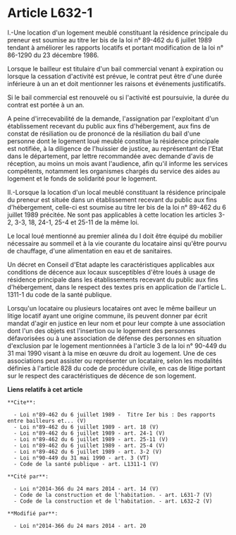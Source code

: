 # Article L632-1

I.-Une location d'un logement meublé constituant la résidence principale du preneur est soumise au titre Ier bis de la loi n°
89-462 du 6 juillet 1989 tendant à améliorer les rapports locatifs et portant modification de la loi n° 86-1290 du 23
décembre 1986. 

Lorsque le bailleur est titulaire d'un bail commercial venant à expiration ou lorsque la cessation d'activité est prévue, le
contrat peut être d'une durée inférieure à un an et doit mentionner les raisons et événements justificatifs. 

Si le bail commercial est renouvelé ou si l'activité est poursuivie, la durée du contrat est portée à un an. 

A peine d'irrecevabilité de la demande, l'assignation par l'exploitant d'un établissement recevant du public aux fins
d'hébergement, aux fins de constat de résiliation ou de prononcé de la résiliation du bail d'une personne dont le logement
loué meublé constitue la résidence principale est notifiée, à la diligence de l'huissier de justice, au représentant de
l'Etat dans le département, par lettre recommandée avec demande d'avis de réception, au moins un mois avant l'audience, afin
qu'il informe les services compétents, notamment les organismes chargés du service des aides au logement et le fonds de
solidarité pour le logement. 

II.-Lorsque la location d'un local meublé constituant la résidence principale du preneur est située dans un établissement
recevant du public aux fins d'hébergement, celle-ci est soumise au titre Ier bis de la loi n° 89-462 du 6 juillet 1989
précitée. Ne sont pas applicables à cette location les articles 3-2, 3-3, 18, 24-1, 25-4 et 25-11 de la même loi. 

Le local loué mentionné au premier alinéa du I doit être équipé du mobilier nécessaire au sommeil et à la vie courante du
locataire ainsi qu'être pourvu de chauffage, d'une alimentation en eau et de sanitaires. 

Un décret en Conseil d'Etat adapte les caractéristiques applicables aux conditions de décence aux locaux susceptibles d'être
loués à usage de résidence principale dans les établissements recevant du public aux fins d'hébergement, dans le respect des
textes pris en application de l'article L. 1311-1 du code de la santé publique. 

Lorsqu'un locataire ou plusieurs locataires ont avec le même bailleur un litige locatif ayant une origine commune, ils
peuvent donner par écrit mandat d'agir en justice en leur nom et pour leur compte à une association dont l'un des objets est
l'insertion ou le logement des personnes défavorisées ou à une association de défense des personnes en situation d'exclusion
par le logement mentionnées à l'article 3 de la loi n° 90-449 du 31 mai 1990 visant à la mise en œuvre du droit au logement.
Une de ces associations peut assister ou représenter un locataire, selon les modalités définies à l'article 828 du code de
procédure civile, en cas de litige portant sur le respect des caractéristiques de décence de son logement.

**Liens relatifs à cet article**

	**Cite**:

	  - Loi n°89-462 du 6 juillet 1989 -  Titre Ier bis : Des rapports entre bailleurs et... (V)
	  - Loi n°89-462 du 6 juillet 1989 - art. 18 (V)
	  - Loi n°89-462 du 6 juillet 1989 - art. 24-1 (V)
	  - Loi n°89-462 du 6 juillet 1989 - art. 25-11 (V)
	  - Loi n°89-462 du 6 juillet 1989 - art. 25-4 (V)
	  - Loi n°89-462 du 6 juillet 1989 - art. 3-2 (V)
	  - Loi n°90-449 du 31 mai 1990 - art. 3 (VT)
	  - Code de la santé publique - art. L1311-1 (V)

	**Cité par**:

	  - Loi n°2014-366 du 24 mars 2014 - art. 14 (V)
	  - Code de la construction et de l'habitation. - art. L631-7 (V)
	  - Code de la construction et de l'habitation. - art. L632-2 (V)

	**Modifié par**:

	  - Loi n°2014-366 du 24 mars 2014 - art. 20
